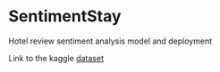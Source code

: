 # SentimentStay
Hotel review sentiment analysis model and deployment

Link to the kaggle [dataset](https://www.kaggle.com/datasets/andrewmvd/trip-advisor-hotel-reviews) 